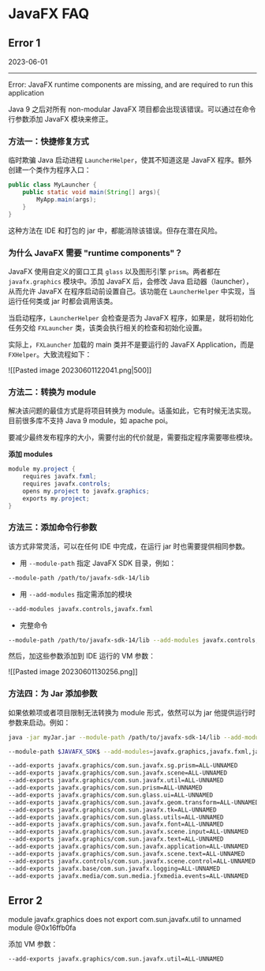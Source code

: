 # JavaFX FAQ

## Error 1

2023-06-01
****
Error: JavaFX runtime components are missing, and are required to run this application

Java 9 之后对所有 non-modular JavaFX 项目都会出现该错误。可以通过在命令行参数添加 JavaFX 模块来修正。

### 方法一：快捷修复方式

临时欺骗 Java 启动进程 `LauncherHelper`，使其不知道这是 JavaFX 程序。额外创建一个类作为程序入口：

```java
public class MyLauncher {
    public static void main(String[] args){
        MyApp.main(args);
    }
}
```

这种方法在 IDE 和打包的 jar 中，都能消除该错误。但存在潜在风险。

### 为什么 JavaFX 需要 "runtime components"？

JavaFX 使用自定义的窗口工具 `glass` 以及图形引擎 `prism`。两者都在 `javafx.graphics` 模块中。添加 JavaFX 后，会修改 Java 启动器（launcher），从而允许 JavaFX 在程序启动前设置自己。该功能在 `LauncherHelper` 中实现，当运行任何类或 jar 时都会调用该类。

当启动程序，`LauncherHelper` 会检查是否为 JavaFX 程序，如果是，就将初始化任务交给 `FXLauncher` 类，该类会执行相关的检查和初始化设置。

实际上，`FXLauncher` 加载的 main 类并不是要运行的 JavaFX Application，而是 `FXHelper`。大致流程如下：

![[Pasted image 20230601122041.png|500]]

### 方法二：转换为 module

解决该问题的最佳方式是将项目转换为 module。话虽如此，它有时候无法实现。目前很多库不支持 Java 9 module，如 apache poi。

要减少最终发布程序的大小，需要付出的代价就是，需要指定程序需要哪些模块。

**添加 modules**

```java
module my.project {
    requires javafx.fxml;
    requires javafx.controls;
    opens my.project to javafx.graphics;
    exports my.project;
}
```

### 方法三：添加命令行参数

该方式非常灵活，可以在任何 IDE 中完成，在运行 jar 时也需要提供相同参数。

- 用 `--module-path` 指定 JavaFX SDK 目录，例如：

```sh
--module-path /path/to/javafx-sdk-14/lib
```

- 用 `--add-modules` 指定需添加的模块

```sh
--add-modules javafx.controls,javafx.fxml
```

- 完整命令

```sh
--module-path /path/to/javafx-sdk-14/lib --add-modules javafx.controls,javafx.fxml
```

然后，加这些参数添加到 IDE 运行的 VM 参数：

![[Pasted image 20230601130256.png]]

### 方法四：为 Jar 添加参数

如果依赖项或者项目限制无法转换为 module 形式，依然可以为 jar 他提供运行时参数来启动。例如：

```sh
java -jar myJar.jar --module-path /path/to/javafx-sdk-14/lib --add-modules javafx.controls,javafx.fxml
```

```sh
--module-path $JAVAFX_SDK$ --add-modules=javafx.graphics,javafx.fxml,javafx.media --add-reads javafx.graphics=ALL-UNNAMED --add-opens javafx.controls/com.sun.javafx.charts=ALL-UNNAMED --add-opens javafx.controls/com.sun.javafx.scene.control.inputmap=ALL-UNNAMED --add-opens javafx.graphics/com.sun.javafx.iio=ALL-UNNAMED --add-opens javafx.graphics/com.sun.javafx.iio.common=ALL-UNNAMED --add-opens javafx.graphics/com.sun.javafx.css=ALL-UNNAMED --add-opens javafx.base/com.sun.javafx.runtime=ALL-UNNAMED --add-exports javafx.controls/com.sun.javafx.scene.control.behavior=ALL-UNNAMED --add-exports javafx.graphics/com.sun.javafx.scene.traversal=ALL-UNNAMED --add-exports javafx.graphics/com.sun.javafx.scene.layout=ALL-UNNAMED --add-exports javafx.graphics/com.sun.javafx.util=ALL-UNNAMED --add-exports javafx.graphics/com.sun.javafx.application=ALL-UNNAMED
```


```sh
--add-exports javafx.graphics/com.sun.javafx.sg.prism=ALL-UNNAMED
--add-exports javafx.graphics/com.sun.javafx.scene=ALL-UNNAMED
--add-exports javafx.graphics/com.sun.javafx.util=ALL-UNNAMED
--add-exports javafx.graphics/com.sun.prism=ALL-UNNAMED
--add-exports javafx.graphics/com.sun.glass.ui=ALL-UNNAMED
--add-exports javafx.graphics/com.sun.javafx.geom.transform=ALL-UNNAMED
--add-exports javafx.graphics/com.sun.javafx.tk=ALL-UNNAMED
--add-exports javafx.graphics/com.sun.glass.utils=ALL-UNNAMED
--add-exports javafx.graphics/com.sun.javafx.font=ALL-UNNAMED
--add-exports javafx.graphics/com.sun.javafx.scene.input=ALL-UNNAMED
--add-exports javafx.graphics/com.sun.javafx.text=ALL-UNNAMED
--add-exports javafx.graphics/com.sun.javafx.application=ALL-UNNAMED
--add-exports javafx.graphics/com.sun.javafx.scene.text=ALL-UNNAMED
--add-exports javafx.controls/com.sun.javafx.scene.control=ALL-UNNAMED
--add-exports javafx.base/com.sun.javafx.logging=ALL-UNNAMED
--add-exports javafx.media/com.sun.media.jfxmedia.events=ALL-UNNAMED
```

## Error 2

module javafx.graphics does not export com.sun.javafx.util to unnamed module @0x16ffb0fa

添加 VM 参数：

```sh
--add-exports javafx.graphics/com.sun.javafx.util=ALL-UNNAMED
```